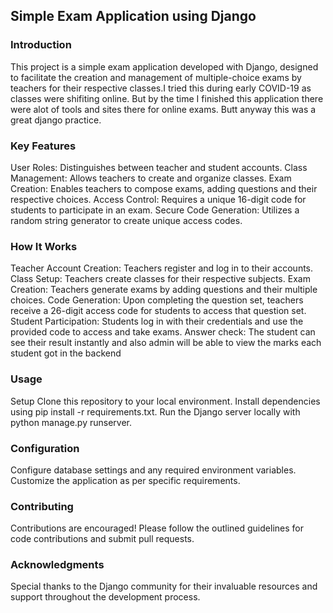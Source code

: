 <h2>Simple Exam Application using Django</h2>
<h3>Introduction</h3>
This project is a simple  exam application developed with Django, designed to facilitate the creation and management of multiple-choice exams by teachers for their respective classes.I tried this during early COVID-19 as classes were shifiting online. But by the time I finished this application there were alot of tools and sites there for online exams. Butt anyway this was a great django practice.

<h3>Key Features</h3>
User Roles: Distinguishes between teacher and student accounts.
Class Management: Allows teachers to create and organize classes.
Exam Creation: Enables teachers to compose exams, adding questions and their respective choices.
Access Control: Requires a unique 16-digit code for students to participate in an exam.
Secure Code Generation: Utilizes a random string generator to create unique access codes.

<h3>How It Works</h3>
Teacher Account Creation: Teachers register and log in to their accounts.
Class Setup: Teachers create classes for their respective subjects.
Exam Creation: Teachers generate exams by adding questions and their multiple choices.
Code Generation: Upon completing the question set, teachers receive a 26-digit access code for students to access that question set.
Student Participation: Students log in with their credentials and use the provided code to access and take exams.
Answer check: The student can see their result instantly and also admin will be able to view the marks each student got in the backend 


<h3>Usage</h3>
Setup
Clone this repository to your local environment.
Install dependencies using pip install -r requirements.txt.
Run the Django server locally with python manage.py runserver.

<h3>Configuration</h3>
Configure database settings and any required environment variables.
Customize the application as per specific requirements.

<h3>Contributing</h3>
Contributions are encouraged! Please follow the outlined guidelines for code contributions and submit pull requests.


<h3>Acknowledgments</h3>
Special thanks to the Django community for their invaluable resources and support throughout the development process.
